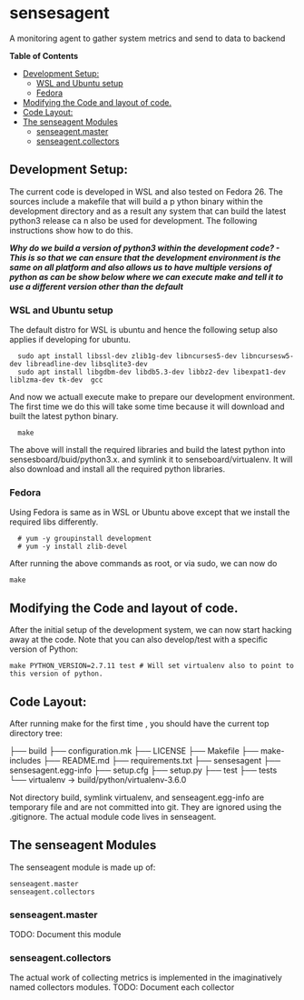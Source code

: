 # sensesagent
A monitoring agent to gather system metrics and send to data to backend

<!-- START doctoc generated TOC please keep comment here to allow auto update -->
<!-- DON'T EDIT THIS SECTION, INSTEAD RE-RUN doctoc TO UPDATE -->
**Table of Contents**  

- [Development Setup:](#development-setup)
  - [WSL and Ubuntu setup](#wsl-and-ubuntu-setup)
  - [Fedora](#fedora)
- [Modifying the Code and layout of code.](#modifying-the-code-and-layout-of-code)
- [Code Layout:](#code-layout)
- [The senseagent Modules](#the-senseagent-modules)
  - [senseagent.master](#senseagentmaster)
  - [senseagent.collectors](#senseagentcollectors)

<!-- END doctoc generated TOC please keep comment here to allow auto update -->


## Development Setup: 

The current code is developed in WSL and also tested on Fedora 26. The sources include a makefile that will build a p
ython binary within the development directory and as a result any system that can build the latest python3 release ca
n also be used for development. The following instructions show how to do this. 

***Why do we build a version of python3 within the development code? - This is so that we can ensure that the development environment is the same on all platform and also allows us to have multiple versions of python as can be show below where we can execute __**make**__ and tell it to use a different version other than the default***


### WSL and Ubuntu setup

The default distro for WSL is ubuntu and hence the following setup also applies if developing for ubuntu. 

``` 
  sudo apt install libssl-dev zlib1g-dev libncurses5-dev libncursesw5-dev libreadline-dev libsqlite3-dev 
  sudo apt install libgdbm-dev libdb5.3-dev libbz2-dev libexpat1-dev liblzma-dev tk-dev  gcc
``` 
And now we actuall execute make to prepare our development environment.  The first time we do this will take some time because it will download and built the latest python binary.
``` 
  make 
```

The above will install the required libraries and build the latest python into sensesboard/buid/python3.x. and symlink it to senseboard/virtualenv. It will also download and install all the required python libraries. 

### Fedora 
Using Fedora is same as in WSL or Ubuntu above except that we install the required libs differently. 

```
  # yum -y groupinstall development
  # yum -y install zlib-devel
```


After running the above commands as root, or via sudo, we can now do 

```  
make
```

## Modifying the Code and layout of code.

After the initial setup of the development system, we can now start hacking away at the code. Note that you  can also develop/test with a specific version of Python:

    make PYTHON_VERSION=2.7.11 test # Will set virtualenv also to point to this version of python. 


## Code Layout: 

After running make for the first time , you should have the current top directory  tree: 

  ├── build
  ├── configuration.mk
  ├── LICENSE
  ├── Makefile
  ├── make-includes
  ├── README.md
  ├── requirements.txt
  ├── sensesagent
  ├── sensesagent.egg-info
  ├── setup.cfg
  ├── setup.py
  ├── test
  ├── tests
  └── virtualenv -> build/python/virtualenv-3.6.0

Not directory build, symlink virtualenv,  and senseagent.egg-info are temporary file and are not committed into git. They are ignored using the .gitignore.
The actual module code lives in senseagent. 

## The senseagent Modules
  
  The senseagent module is made up of:
    
    senseagent.master
    senseagent.collectors
    
 
### senseagent.master
  TODO: Document this module
  
### senseagent.collectors
The actual work of collecting metrics is implemented in the imaginatively named collectors modules. 
  TODO: Document each collector


  

  